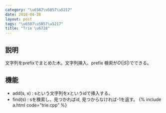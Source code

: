 ```yaml
---
category: "\u6587\u5B57\u5217"
date: 2018-04-28
layout: post
tags: "\u6587\u5B57\u5217"
title: "Trie \u6728"
---
```


## 説明
文字列をprefixでまとめた木。文字列挿入、prefix 検索が$O(|S|)$でできる。

##  機能
- add(s, x) : sという文字列をxというidで挿入する。
- find(s) : sを検索し、見つかればid, 見つからなければ-1を返す。
{% include a.html code="trie.cpp" %}